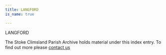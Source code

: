 ```yaml
---
title: LANGFORD
is_name: true

---
```


LANGFORD


The Stoke Climsland Parish Archive holds material under this index entry. To find out more please [contact us](/contact/)
